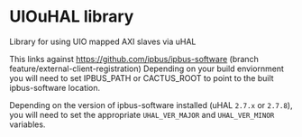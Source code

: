 # UIOuHAL library
Library for using UIO mapped AXI slaves via uHAL

This links against https://github.com/ipbus/ipbus-software (branch feature/external-client-registration)
Depending on your build enviornment you will need to set IPBUS_PATH or CACTUS_ROOT to point to the built ipbus-software location. 

Depending on the version of ipbus-software installed (uHAL `2.7.x` or `2.7.8`), you will need to set the appropriate `UHAL_VER_MAJOR` and `UHAL_VER_MINOR` variables.


